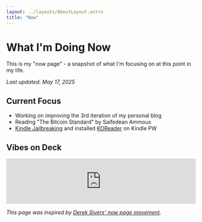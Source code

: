 ```yaml
---
layout: ../layouts/AboutLayout.astro
title: "Now"
---
```


# What I'm Doing Now

This is my "now page" - a snapshot of what I'm focusing on at this point in my life.

*Last updated: May 17, 2025*

## Current Focus
- Working on improving the 3rd iteration of my personal blog
- Reading "The Bitcoin Standard" by Saifedean Ammous
- [Kindle Jailbreaking](https://kindlemodding.org/jailbreaking/WinterBreak/) and installed [KOReader](https://koreader.rocks) on Kindle PW

## Vibes on Deck
<div>
<iframe style="border: 0; width: 100%; height: 120px;" src="https://bandcamp.com/EmbeddedPlayer/album=1586734009/size=large/bgcol=333333/linkcol=2ebd35/tracklist=false/artwork=small/track=3705122539/transparent=true/" seamless><a href="https://solarfields.bandcamp.com/album/movements-remastered">Movements (remastered) by Solar Fields</a></iframe>
</div>

*This page was inspired by [Derek Sivers' now page movement](https://nownownow.com/about).*